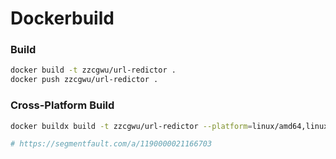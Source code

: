 # Dockerbuild

### Build

``` bash
docker build -t zzcgwu/url-redictor .
docker push zzcgwu/url-redictor .
```

### Cross-Platform Build

``` bash
docker buildx build -t zzcgwu/url-redictor --platform=linux/amd64,linux/arm64,linux/s390x,linux/386,linux/arm/v7,linux/arm/v6 . --push

# https://segmentfault.com/a/1190000021166703
```